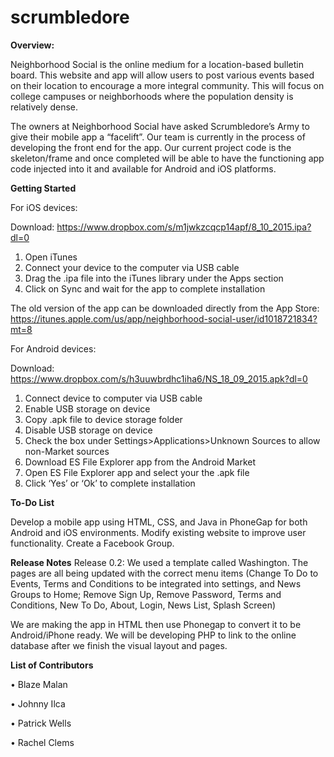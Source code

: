 # scrumbledore
<b>Overview:</b>

Neighborhood Social is the online medium for a location-based bulletin board. This website and app will allow users to post various events based on their location to encourage a more integral community. This will focus on college campuses or neighborhoods where the population density is relatively dense.

The owners at Neighborhood Social have asked Scrumbledore’s Army to give their mobile app a “facelift”. Our team is currently in the process of developing the front end for the app. Our current project code is the skeleton/frame and once completed will be able to have the functioning app code injected into it and available for Android and iOS platforms.

<b>Getting Started</b>

For iOS devices:

Download: https://www.dropbox.com/s/m1jwkzcqcp14apf/8_10_2015.ipa?dl=0

1. Open iTunes
2. Connect your device to the computer via USB cable
3. Drag the .ipa file into the iTunes library under the Apps section
4. Click on Sync and wait for the app to complete installation 

The old version of the app can be downloaded directly from the App Store: https://itunes.apple.com/us/app/neighborhood-social-user/id1018721834?mt=8

For Android devices:

Download: https://www.dropbox.com/s/h3uuwbrdhc1iha6/NS_18_09_2015.apk?dl=0

1. Connect device to computer via USB cable
2. Enable USB storage on device
3. Copy .apk file to device storage folder
4. Disable USB storage on device
5. Check the box under Settings>Applications>Unknown Sources to allow non-Market sources
6. Download ES File Explorer app from the Android Market
7. Open ES File Explorer app and select your the .apk file
8. Click ‘Yes’ or ‘Ok’ to complete installation

<b>To-Do List  </b>

Develop a mobile app using HTML, CSS, and Java in PhoneGap for both Android and iOS environments.
Modify existing website to improve user functionality.
Create a Facebook Group.

<b>Release Notes</b>
Release 0.2: We used a template called Washington. The pages are all being updated with the correct menu items (Change To Do to Events, Terms and Conditions to be integrated into settings, and News Groups to Home; Remove Sign Up, Remove Password, Terms and Conditions, New To Do, About, Login, News List, Splash Screen)

We are making the app in HTML then use Phonegap to convert it to be Android/iPhone ready. We will be developing PHP to link to the online database after we finish the visual layout and pages. 
	
  
  

<b>List of Contributors</b>

• Blaze Malan

• Johnny Ilca

• Patrick Wells

• Rachel Clems

  

